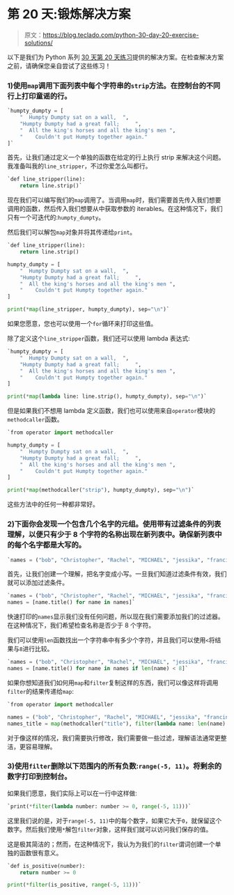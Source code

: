 # 第 20 天:锻炼解决方案

> 原文：<https://blog.teclado.com/python-30-day-20-exercise-solutions/>

以下是我们为 Python 系列 [30 天](https://blog.teclado.com/30-days-of-python/)[第 20 天练习](/30-days-of-python/python-30-day-20-map-filter)提供的解决方案。在检查解决方案之前，请确保您亲自尝试了这些练习！

### 1)使用`map`调用下面列表中每个字符串的`strip`方法。在控制台的不同行上打印童谣的行。

```py
`humpty_dumpty = [
    "  Humpty Dumpty sat on a wall,  ",
    "Humpty Dumpty had a great fall;     ",
    "  All the king's horses and all the king's men ",  
    "    Couldn't put Humpty together again."
]` 
```

首先，让我们通过定义一个单独的函数在给定的行上执行 strip 来解决这个问题。我准备叫我的`line_stripper`，不过你爱怎么叫都行。

```py
`def line_stripper(line):
    return line.strip()` 
```

现在我们可以编写我们的`map`调用了。当调用`map`时，我们需要首先传入我们想要调用的函数，然后传入我们想要从中获取参数的 iterables。在这种情况下，我们只有一个可迭代的:`humpty_dumpty`。

然后我们可以解包`map`对象并将其传递给`print`。

```py
`def line_stripper(line):
    return line.strip()

humpty_dumpty = [
    "  Humpty Dumpty sat on a wall,  ",
    "Humpty Dumpty had a great fall;     ",
    "  All the king's horses and all the king's men ",  
    "    Couldn't put Humpty together again."
]

print(*map(line_stripper, humpty_dumpty), sep="\n")` 
```

如果您愿意，您也可以使用一个`for`循环来打印这些值。

除了定义这个`line_stripper`函数，我们还可以使用 lambda 表达式:

```py
`humpty_dumpty = [
    "  Humpty Dumpty sat on a wall,  ",
    "Humpty Dumpty had a great fall;     ",
    "  All the king's horses and all the king's men ",  
    "    Couldn't put Humpty together again."
]

print(*map(lambda line: line.strip(), humpty_dumpty), sep="\n")` 
```

但是如果我们不想用 lambda 定义函数，我们也可以使用来自`operator`模块的`methodcaller`函数。

```py
`from operator import methodcaller

humpty_dumpty = [
    "  Humpty Dumpty sat on a wall,  ",
    "Humpty Dumpty had a great fall;     ",
    "  All the king's horses and all the king's men ",  
    "    Couldn't put Humpty together again."
]

print(*map(methodcaller("strip"), humpty_dumpty), sep="\n")` 
```

这些方法中的任何一种都非常好。

### 2)下面你会发现一个包含几个名字的元组。使用带有过滤条件的列表理解，以便只有少于 8 个字符的名称出现在新列表中。确保新列表中的每个名字都是大写的。

```py
`names = ("bob", "Christopher", "Rachel", "MICHAEL", "jessika", "francine")` 
```

首先，让我们创建一个理解，把名字变成小写。一旦我们知道过滤条件有效，我们就可以添加过滤条件。

```py
`names = ("bob", "Christopher", "Rachel", "MICHAEL", "jessika", "francine")
names = [name.title() for name in names]` 
```

快速打印的`names`显示我们没有任何问题，所以现在我们需要添加我们的过滤器。在这种情况下，我们希望检查名称是否少于 8 个字符。

我们可以使用`len`函数找出一个字符串中有多少个字符，并且我们可以使用`<`将结果与`8`进行比较。

```py
`names = ("bob", "Christopher", "Rachel", "MICHAEL", "jessika", "francine")
names = [name.title() for name in names if len(name) < 8]` 
```

如果你想知道我们如何用`map`和`filter`复制这样的东西，我们可以像这样将调用`filter`的结果传递给`map`:

```py
`from operator import methodcaller

names = ("bob", "Christopher", "Rachel", "MICHAEL", "jessika", "francine")
names_title = map(methodcaller("title"), filter(lambda name: len(name) < 8, names))` 
```

对于像这样的情况，我们需要执行修改，我们需要做一些过滤，理解语法通常更整洁，更容易理解。

### 3)使用`filter`删除以下范围内的所有负数:`range(-5, 11)`。将剩余的数字打印到控制台。

如果我们愿意，我们实际上可以在一行中这样做:

```py
`print(*filter(lambda number: number >= 0, range(-5, 11)))` 
```

这里我们说的是，对于`range(-5, 11)`中的每个数字，如果它大于`0`，就保留这个数字。然后我们使用`*`解包`filter`对象，这样我们就可以访问我们保存的值。

这是极其简洁的；然而，在这种情况下，我认为为我们的`filter`谓词创建一个单独的函数很有意义。

```py
`def is_positive(number):
    return number >= 0

print(*filter(is_positive, range(-5, 11)))` 
```